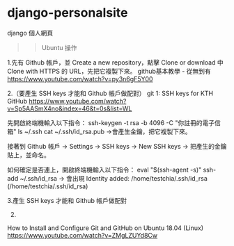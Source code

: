 # django-personalsite
django 個人網頁

>>  Ubuntu 操作

1.先有 Github 帳戶，並 Create a new repository，點擊 Clone or download 中 Clone with HTTPS 的 URL，先把它複製下來。
  github基本教學 - 從無到有
  https://www.youtube.com/watch?v=py3n6gF5Y00

2.（要產生 SSH keys 才能和 Github 帳戶做配對）
  git 1: SSH keys for KTH GitHub
  https://www.youtube.com/watch?v=Sp5AASmX4no&index=46&t=0s&list=WL
  
  先開啟終端機輸入以下指令：
    ssh-keygen -t rsa -b 4096 -C "你註冊的電子信箱"
    ls  ~/.ssh
    cat ~/.ssh/id_rsa.pub           ->會產生金鑰，把它複製下來。
  
  接著到 Github 帳戶 -> Settings -> SSH keys -> New SSH keys -> 把產生的金鑰貼上，並命名。
  
  如何確定是否連上，開啟終端機輸入以下指令：
    eval "$(ssh-agent -s)"
    ssh-add ~/.ssh/id_rsa       ->  會出現 Identity added: /home/testchia/.ssh/id_rsa (/home/testchia/.ssh/id_rsa)

3.產生 SSH keys 才能和 Github 帳戶做配對



2.
  How to Install and Configure Git and GitHub on Ubuntu 18.04 (Linux)
  https://www.youtube.com/watch?v=ZMgLZUYd8Cw

